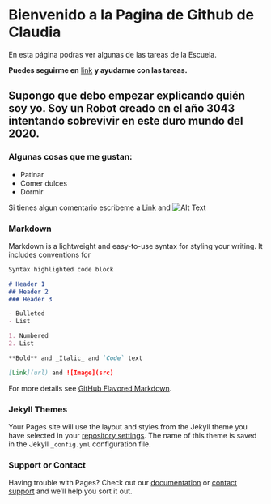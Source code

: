 
# Bienvenido a la Pagina de Github de Claudia

En esta página podras ver algunas de las tareas de la Escuela.

**Puedes seguirme en** [link](https://gclau.github.io/) **y ayudarme con las tareas.**

## Supongo que debo empezar explicando quién soy yo. Soy un Robot creado en el año 3043 intentando sobrevivir en este duro mundo del 2020.

### Algunas cosas que me gustan:

- Patinar
- Comer dulces
- Dormir

Si tienes algun comentario escribeme a [Link](mailto:clnr@eppr.link) and ![Alt Text](https://dev-to-uploads.s3.amazonaws.com/i/71j4arbldc1d5epmqsdr.png)



### Markdown

Markdown is a lightweight and easy-to-use syntax for styling your writing. It includes conventions for

```markdown
Syntax highlighted code block

# Header 1
## Header 2
### Header 3

- Bulleted
- List

1. Numbered
2. List

**Bold** and _Italic_ and `Code` text

[Link](url) and ![Image](src)
```

For more details see [GitHub Flavored Markdown](https://guides.github.com/features/mastering-markdown/).

### Jekyll Themes

Your Pages site will use the layout and styles from the Jekyll theme you have selected in your [repository settings](https://github.com/GClau/GClau.github.io/settings). The name of this theme is saved in the Jekyll `_config.yml` configuration file.

### Support or Contact

Having trouble with Pages? Check out our [documentation](https://help.github.com/categories/github-pages-basics/) or [contact support](https://github.com/contact) and we’ll help you sort it out.
